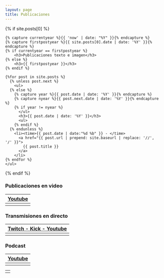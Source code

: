 ```yaml
---
layout: page
title: Publicaciones
---
```


<section>
  {% if site.posts[0] %}

    {% capture currentyear %}{{ 'now' | date: "%Y" }}{% endcapture %}
    {% capture firstpostyear %}{{ site.posts[0].date | date: '%Y' }}{% endcapture %}
    {% if currentyear == firstpostyear %}
        <h3>Publicaciones texto e imagen</h3>
    {% else %}  
        <h3>{{ firstpostyear }}</h3>
    {% endif %}

    {%for post in site.posts %}
      {% unless post.next %}
        <ul>
      {% else %}
        {% capture year %}{{ post.date | date: '%Y' }}{% endcapture %}
        {% capture nyear %}{{ post.next.date | date: '%Y' }}{% endcapture %}
        {% if year != nyear %}
          </ul>
          <h3>{{ post.date | date: '%Y' }}</h3>
          <ul>
        {% endif %}
      {% endunless %}
        <li><time>{{ post.date | date:"%d %b" }} - </time>
          <a href="{{ post.url | prepend: site.baseurl | replace: '//', '/' }}">
            {{ post.title }}
          </a>
        </li>
    {% endfor %}
    </ul>

  {% endif %}
</section>



### Publicaciones en video

| [Youtube](https://www.youtube.com/@4k4m1m3) |
|:--|
|   |

### Transmisiones en directo

| [Twitch - Kick - Youtube](https://www.youtube.com/@4k4m1m3live) | 
|:--|
|   |

### Podcast

| [Youtube](https://www.youtube.com/@4k4m1m3podcast) | 
|:--|
|   |



|   |
|:--|
|   |